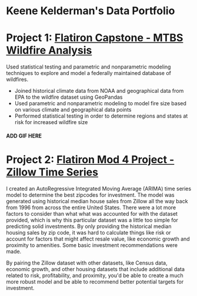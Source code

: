 # Keene Kelderman's Data Portfolio

# Project 1: [Flatiron Capstone - MTBS Wildfire Analysis](https://github.com/hkkelderman/FI-MTBS_Fire_Analysis)
Used statistical testing and parametric and nonparametric modeling techniques to explore and model a federally maintained database of wildfires.

- Joined historical climate data from NOAA and geographical data from EPA to the wildfire dataset using GeoPandas
- Used parametric and nonparametric modeling to model fire size based on various climate and geographical data points
- Performed statistical testing in order to determine regions and states at risk for increased wildfire size

#### ADD GIF HERE

# Project 2: [Flatiron Mod 4 Project - Zillow Time Series](https://github.com/hkkelderman/FI-Zillow-Time-Series)
I created an AutoRegressive Integrated Moving Average (ARIMA) time series model to determine the best zipcodes for investment. The model was generated using historical median house sales from Zillow all the way back from 1996 from across the entire United States. There were a lot more factors to consider than what what was accounted for with the dataset provided, which is why this particular dataset was a little too simple for predicting solid investments. By only providing the historical median housing sales by zip code, it was hard to calculate things like risk or account for factors that might affect resale value, like economic growth and proximity to amenities. Some basic investment recommendations were made.

By pairing the Zillow dataset with other datasets, like Census data, economic growth, and other housing datasets that include additional data related to risk, profitability, and proximity, you'd be able to create a much more robust model and be able to recommend better potential targets for investment.

